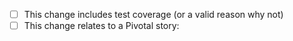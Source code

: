<!-- PR Checklist. All boxes should be checked before opening! -->

<!-- ----------- REMOVE THIS LINE IF THIS PR INCLUDES A MIGRATION -------------
- [ ] This pull request includes a migration. Here is the output of `make validate-migration`:

```

```
---------------- REMOVE THIS LINE IF THIS PR INCLUDES A MIGRATION --------- -->

- [ ] This change includes test coverage (or a valid reason why not)
- [ ] This change relates to a Pivotal story: <!-- [YOUR LINK HERE] -->
